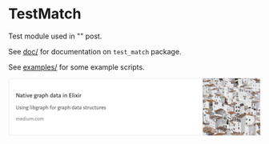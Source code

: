 # TestMatch

Test module used in
""
post.

See [doc/](https://tonyhammond.github.io/ex_mples/test_match/doc/TestMatch.html) for documentation on `test_match` package.

See [examples/](https://github.com/tonyhammond/ex_mples/tree/master/test_match/examples) for some example scripts.

![medium-post-8.png](../images/medium-post-8.png)
